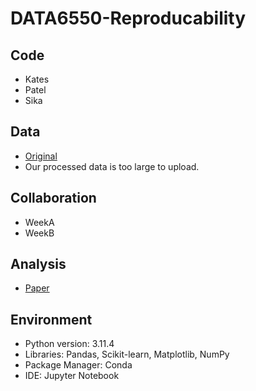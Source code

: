 # DATA6550-Reproducability

## Code <br>
 - Kates <br>
 - Patel <br>
 - Sika <br>
## Data <br>
  - [Original](https://www.kaggle.com/datasets/allen-institute-for-ai/CORD-19-research-challenge) <br>
  - Our processed data is too large to upload. <br>
## Collaboration <br>
  - WeekA <br>
  - WeekB <br>
## Analysis <br>
  - [Paper](https://mtmailmtsu-my.sharepoint.com/:w:/g/personal/hp4x_mtmail_mtsu_edu/EWlGE3BrcL5EkQ93ruosTMcBDpu9zmWXhgPqopInWMtMYQ?e=OYIbrt) <br>

## Environment <br>
  - Python version: 3.11.4
  - Libraries: Pandas, Scikit-learn, Matplotlib, NumPy
  - Package Manager: Conda
  - IDE: Jupyter Notebook 
